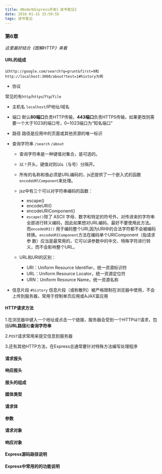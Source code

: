 ```yaml
---
title: 《Node与Express开发》读书笔记2
date: 2016-01-31 15:59:55
tags: 读书笔记
---
```


### 第6章

*这里最好结合《图解HTTP》来看*

#### URL的组成

	以http://google.com/search?q=grunt&first=9和http://localhost:3000/about?test=1#history为例

* 协议

常见的有`http`/`https`/`ftp`/`file`

* 主机名
`localhost`/IP地址/域名

* 端口
默认**80端口**负责HTTP传输，**443端口**负责HTTPS传输，如果更改则需要一个大于1023的端口号，0~1023端口为“知名端口”

* 路径
路径是应用中的页面或其他资源的唯一标识

* 查询字符串 `/search` `/about`

	* 查询字符串是一种键值对集合，是可选的。
	
	* 以`？`开头，键值对则以`&`（与号）分隔开。

	* 所有的名称和值必须是URL编码的，js还提供了一个嵌入式的函数`encodeURlComponent`来处理。

	* jsz中有三个可以对字符串编码的函数：
		* escape()
		* encodeURI()
		* encodeURIComponent()
		*  `escape()`除了 ASCII 字母、数字和特定的符号外，对传进来的字符串全部进行转义编码，因此如果想对URL编码，最好不要使用此方法。而`encodeURI()` 用于编码整个URI,因为URI中的合法字符都不会被编码转换。`encodeURIComponent`方法在编码单个URIComponent（指请求参 数）应当是最常用的，它可以讲参数中的中文、特殊字符进行转义，而不会影响整个URL。
	
	* URL和URI的区别：
		* URI：Uniform Resource Identifier，统一资源标识符
		* URL：Uniform Resource Locator，统一资源定位符
		* URN：Uniform Resource Name，统一资源名称

* 信息片段 `#history`
信息片段（或称散列）被严格限制在浏览器中使用，不会上传到服务器，常用于控制单页应用或AJAX富应用

#### HTTP请求方法

1.在浏览器中键入一个地址或点击一个链接，服务器会受到一个HTTP`GET`请求，包括**URL路径**和**查询字符串**

2.`POST`请求常用来提交信息到服务器

3.还有其他HTTP方法，在Express总通常要针对特殊方法编写处理程序

#### 请求报头



#### 响应报头

#### 报头的组成

#### 媒体类型

#### 请求体

#### 参数

#### 请求对象

#### 响应对象

#### Express源码路径说明

#### Express中常用的的功能说明
